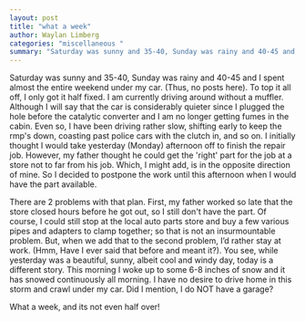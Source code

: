 ```yaml
---
layout: post
title: "what a week"
author: Waylan Limberg
categories: "miscellaneous "
summary: "Saturday was sunny and 35-40, Sunday was rainy and 40-45 and I spent almost the entire weekend under my car. (Thus, no posts here). To top it all off, I only got it half fixed. I am currently driving around without a muffler. Although I will say that the car is considerably quieter since I plugged the hole before the catalytic converter and I am no longer getting fumes in the cabin. Even so, I have been driving rather slow, shifting early to keep the rmp's down, coasting past police cars with the clutch in, and so on. I initially thought I would take yesterday (Monday) afternoon off to finish the repair job. However, my father thought he could get the 'right' part for the job at a store not to far from his job. Which, I might add, is in the opposite direction of mine. So I decided to postpone the work until this afternoon when I would have the part available.  There are 2 problems with that plan. First, my father worked so late that the store closed hours before he got out, so I still don't have the part. Of course, I could still stop at the local auto parts store and buy a few various pipes and adapters to clamp together; so that is not an insurmountable problem. But, when we add that to the second problem, I&#8217;d rather stay at work. (Hmm, Have I ever said that before and meant it?). You see, while yesterday was a beautiful, sunny, albeit cool and windy day, today is a different story. This morning I woke up to some 6-8 inches of snow and it has snowed continuously all morning. I have no desire to drive home in this storm and crawl under my car. Did I mention, I do NOT have a garage?  What a week, and its not even half over!"
---
```


Saturday was sunny and 35-40, Sunday was rainy and 40-45 and I spent almost the entire weekend under my car. (Thus, no posts here). To top it all off, I only got it half fixed. I am currently driving around without a muffler. Although I will say that the car is considerably quieter since I plugged the hole before the catalytic converter and I am no longer getting fumes in the cabin. Even so, I have been driving rather slow, shifting early to keep the rmp's down, coasting past police cars with the clutch in, and so on. I initially thought I would take yesterday (Monday) afternoon off to finish the repair job. However, my father thought he could get the 'right' part for the job at a store not to far from his job. Which, I might add, is in the opposite direction of mine. So I decided to postpone the work until this afternoon when I would have the part available.

There are 2 problems with that plan. First, my father worked so late that the store closed hours before he got out, so I still don't have the part. Of course, I could still stop at the local auto parts store and buy a few various pipes and adapters to clamp together; so that is not an insurmountable problem. But, when we add that to the second problem, I&#8217;d rather stay at work. (Hmm, Have I ever said that before and meant it?). You see, while yesterday was a beautiful, sunny, albeit cool and windy day, today is a different story. This morning I woke up to some 6-8 inches of snow and it has snowed continuously all morning. I have no desire to drive home in this storm and crawl under my car. Did I mention, I do NOT have a garage?

What a week, and its not even half over!